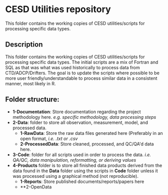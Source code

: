 CESD Utilities repository
===============================================

This folder contains the working copies of CESD utilities/scripts for processing specific data types.

Description
-----------
This folder contains the working copies of CESD utilities/scripts for processing specific data types. The initial scripts are a mix of Fortran and SQL as that was what was used historically to process data from CTD/ADCP/Drifters. The goal is to update the scripts where possible to be more user friendly/understandable to process similar data in a consistent manner, most likely in R.

Folder structure:
-----------------
*	**1-Documentation**: Store documentation regarding the project methodology here. *e.g. specific methodology, data processing steps*
* **2-Data**: folder to store all observation, measurement, model, and processed data.  
	*	**1-RawData**: Store the raw data files generated here (Preferably in an open format, *i.e. .txt or .csv*
	*	**2-ProcessedData**: Store cleaned, processed, and QC/QA'd data here.  
*	**3-Code**: folder for all scripts used in order to process the data. *i.e. QA/QC, data manipulation, reformatting, or deriving values*
*	**4-Products** folder is to store all finished data products derived from the data found in the **Data** folder using the scripts in **Code** folder unless it was processed using a graphical method (not reproducible).
	*	**1-Reports**: Store published documents/reports/papers here
	*	**2-OpenData
